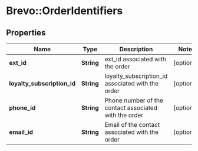 # Brevo::OrderIdentifiers

## Properties
Name | Type | Description | Notes
------------ | ------------- | ------------- | -------------
**ext_id** | **String** | ext_id associated with the order | [optional] 
**loyalty_subscription_id** | **String** | loyalty_subscription_id associated with the order | [optional] 
**phone_id** | **String** | Phone number of the contact associated with the order | [optional] 
**email_id** | **String** | Email of the contact associated with the order | [optional] 


